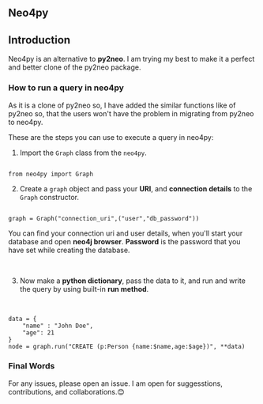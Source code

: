 ## Neo4py

## Introduction
Neo4py is an alternative to __py2neo__. I am trying my best to make it a perfect and better clone of the py2neo package.

### How to run a query in neo4py
As it is a clone of py2neo so, I have added the similar functions like of py2neo so, that the users won't have the problem in migrating from py2neo to neo4py. 

These are the steps you can use to execute a query in neo4py:
1. Import the `Graph` class from the `neo4py`.

<code>
from neo4py import Graph
</code>

2. Create a `graph` object and pass your __URI__, and __connection details__ to the `Graph` constructor.

<code>
graph = Graph("connection_uri",("user","db_password"))
</code>

You can find your connection uri and user details, when you'll start your database and open __neo4j browser__. 
__Password__ is the password that you have set while creating the database.

<br>


3. Now make a __python dictionary__, pass the data to it, and run and write the query by using built-in __run method__.

<br>

```
data = {
    "name" : "John Doe",
    "age": 21
}
node = graph.run("CREATE (p:Person {name:$name,age:$age})", **data)

```


### Final Words
For any issues, please open an issue.
I am open for suggesstions, contributions, and collaborations.😊
